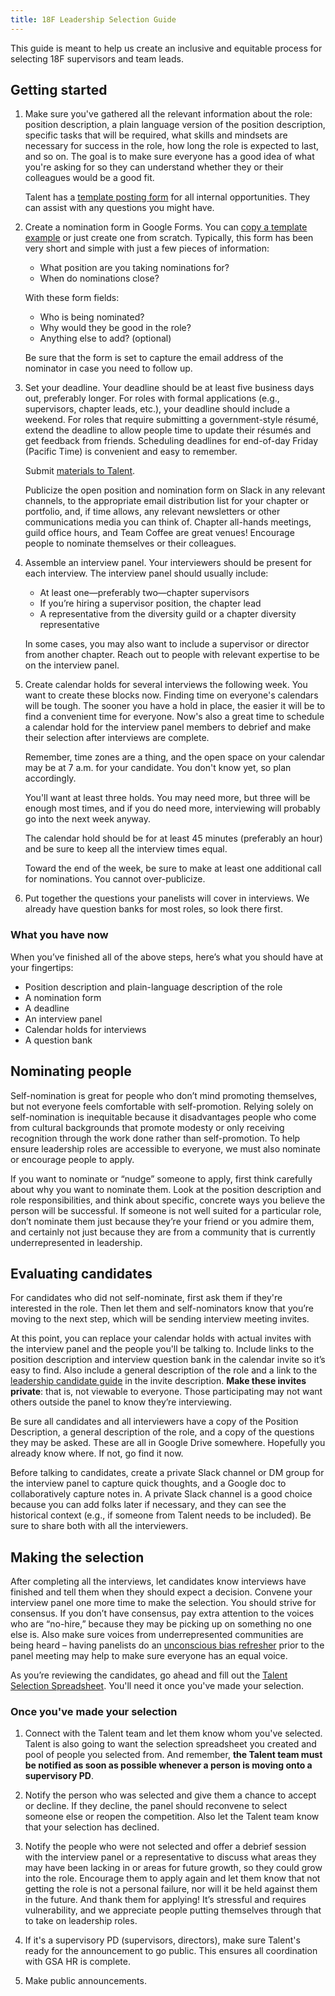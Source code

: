 ```yaml
---
title: 18F Leadership Selection Guide
---
```


This guide is meant to help us create an inclusive and equitable process for selecting 18F supervisors and team leads.

## Getting started

1. Make sure you've gathered all the relevant information about the role: position description, a plain language version of the position description, specific tasks that will be required, what skills and mindsets are necessary for success in the role, how long the role is expected to last, and so on. The goal is to make sure everyone has a good idea of what you're asking for so they can understand whether they or their colleagues would be a good fit.

   Talent has a [template posting form](https://docs.google.com/document/d/1YIliZcF8dhqs4GzBAKYj5niqdgcN4tggTTDl3zeIOO8/edit) for all internal opportunities. They can assist with any questions you might have.

2. Create a nomination form in Google Forms. You can [copy a template example](https://docs.google.com/forms/d/e/1FAIpQLSe69wRKtbqqG1sxilpfTN7MVSZU5JOOP_rT_AVmMOfBpAy74A/viewform) or just create one from scratch. Typically, this form has been very short and simple with just a few pieces of information:

   * What position are you taking nominations for?
   * When do nominations close?

   With these form fields:

   * Who is being nominated?
   * Why would they be good in the role?
   * Anything else to add? (optional)

   Be sure that the form is set to capture the email address of the nominator in case you need to follow up.

3. Set your deadline. Your deadline should be at least five business days out, preferably longer. For roles with formal applications (e.g., supervisors, chapter leads, etc.), your deadline should include a weekend. For roles that require submitting a government-style résumé, extend the deadline to allow people time to update their résumés and get feedback from friends. Scheduling deadlines for end-of-day Friday (Pacific Time) is convenient and easy to remember.

   Submit [materials to Talent](https://handbook.tts.gsa.gov/hiring/#job-prep).

   Publicize the open position and nomination form on Slack in any relevant channels, to the appropriate email distribution list for your chapter or portfolio, and, if time allows, any relevant newsletters or other communications media you can think of. Chapter all-hands meetings, guild office hours, and Team Coffee are great venues! Encourage people to nominate themselves or their colleagues.

4. Assemble an interview panel. Your interviewers should be present for each interview. The interview panel should usually include:

   * At least one—preferably two—chapter supervisors
   * If you’re hiring a supervisor position, the chapter lead
   * A representative from the diversity guild or a chapter diversity representative

   In some cases, you may also want to include a supervisor or director from another chapter. Reach out to people with relevant expertise to be on the interview panel.
 
5. Create calendar holds for several interviews the following week. You want to create these blocks now. Finding time on everyone's calendars will be tough. The sooner you have a hold in place, the easier it will be to find a convenient time for everyone. Now's also a great time to schedule a calendar hold for the interview panel members to debrief and make their selection after interviews are complete.

   Remember, time zones are a thing, and the open space on your calendar may be at 7 a.m. for your candidate. You don't know yet, so plan accordingly.

   You'll want at least three holds. You may need more, but three will be enough most times, and if you do need more, interviewing will probably go into the next week anyway.

   The calendar hold should be for at least 45 minutes (preferably an hour) and be sure to keep all the interview times equal.

   Toward the end of the week, be sure to make at least one additional call for nominations. You cannot over-publicize.

6. Put together the questions your panelists will cover in interviews. We already have question banks for most roles, so look there first.

### What you have now

When you’ve finished all of the above steps, here’s what you should have at your fingertips:

* Position description and plain-language description of the role
* A nomination form
* A deadline
* An interview panel
* Calendar holds for interviews
* A question bank

## Nominating people

Self-nomination is great for people who don’t mind promoting themselves, but not everyone feels comfortable with self-promotion. Relying solely on self-nomination is inequitable because it disadvantages people who come from cultural backgrounds that promote modesty or only receiving recognition through the work done rather than self-promotion. To help ensure leadership roles are accessible to everyone, we must also nominate or encourage people to apply.

If you want to nominate or “nudge” someone to apply, first think carefully about why you want to nominate them. Look at the position description and role responsibilities, and think about specific, concrete ways you believe the person will be successful. If someone is not well suited for a particular role, don’t nominate them just because they’re your friend or you admire them, and certainly not just because they are from a community that is currently underrepresented in leadership.

## Evaluating candidates

For candidates who did not self-nominate, first ask them if they're interested in the role. Then let them and self-nominators know that you’re moving to the next step, which will be sending interview meeting invites.

At this point, you can replace your calendar holds with actual invites with the interview panel and the people you'll be talking to. Include links to the position description and interview question bank in the calendar invite so it’s easy to find. Also include a general description of the role and a link to the [leadership candidate guide]({{site.baseurl}}/leadership-candidate-guide/) in the invite description. **Make these invites private**: that is, not viewable to everyone. Those participating may not want others outside the panel to know they’re interviewing.

Be sure all candidates and all interviewers have a copy of the Position Description, a general description of the role, and a copy of the questions they may be asked. These are all in Google Drive somewhere. Hopefully you already know where. If not, go find it now.

Before talking to candidates, create a private Slack channel or DM group for the interview panel to capture quick thoughts, and a Google doc to collaboratively capture notes in. A private Slack channel is a good choice because you can add folks later if necessary, and they can see the historical context (e.g., if someone from Talent needs to be included). Be sure to share both with all the interviewers.

## Making the selection

After completing all the interviews, let candidates know interviews have finished and tell them when they should expect a decision. Convene your interview panel one more time to make the selection. You should strive for consensus. If you don’t have consensus, pay extra attention to the voices who are “no-hire,” because they may be picking up on something no one else is. Also make sure voices from underrepresented communities are being heard – having panelists do an [unconscious bias refresher](https://handbook.tts.gsa.gov/unconscious-bias/) prior to the panel meeting may help to make sure everyone has an equal voice. 

As you’re reviewing the candidates, go ahead and fill out the [Talent Selection Spreadsheet](https://docs.google.com/spreadsheets/d/1EN3iLUmmDQ4iX5k-AsDsUPUd_igrEy3BEtlIs5KM59w/edit#gid=0). You'll need it once you've made your selection.

### Once you've made your selection

1. Connect with the Talent team and let them know whom you've selected. Talent is also going to want the selection spreadsheet you created and pool of people you selected from. And remember, **the Talent team must be notified as soon as possible whenever a person is moving onto a supervisory PD**.

2. Notify the person who was selected and give them a chance to accept or decline. If they decline, the panel should reconvene to select someone else or reopen the competition. Also let the Talent team know that your selection has declined.

3. Notify the people who were not selected and offer a debrief session with the interview panel or a representative to discuss what areas they may have been lacking in or areas for future growth, so they could grow into the role. Encourage them to apply again and let them know that not getting the role is not a personal failure, nor will it be held against them in the future. And thank them for applying! It’s stressful and requires vulnerability, and we appreciate people putting themselves through that to take on leadership roles.

4. If it's a supervisory PD (supervisors, directors), make sure Talent's ready for the announcement to go public. This ensures all coordination with GSA HR is complete.

5. Make public announcements.
